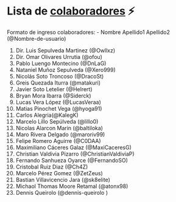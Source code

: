 
# Lista de [colaboradores](https://github.com/ofou/fisica/graphs/contributors) ⚡️  
Formato de ingreso colaboradores: - Nombre Apellido1 Apellido2 (@Nombre-de-usuario)

1. Dir. Luis Sepulveda Martinez (@Owllxz)
2. Dir. Omar Olivares Urrutia (@ofou) 
3. Pablo Luengo Montecino (@DnLaG)
4. Nataniel Muñoz Sepulveda (@Xero999)
5. Nicolás Soto Troncoso (@DracoSt)
6. Greis Quezada Iturra (@matakuri)
7. Javier Soto Letelier (@Helrert)
8. Bryan Mora Ibarra (@Siderck)
9. Lucas Vera López (@LucasVeraa)
10. Matias Pinochet Vega (@hyoga91)
11. Carlos Alegria(@KalegK)
12. Marcelo Lillo Sepúlveda (@lillo0)
13. Nicolas Alarcon Marin (@baltiloka)
14. Maro Rivera Delgado (@maroriv99)
15. Felipe Romero Aguirre (@C0DAA)
16. Maximiliano Cáceres Galaz (@MaxiCaceresG)
17. Christian Valdivia Pizarro (@ChristianValdiviaP)
18. Fernando Sanhueza Oyarce (@FernandoSO)
19. Cristobal Ruiz Diaz (@Ch4Z)
20. Marcelo Pérez Gomez (@ZetZeus)
21. Bastian Villavicencio Jara (@sk8elite)
22. Michaol Thomas Moore Retamal (@atonx98)
23. Dennis Queirolo (@dennis-queirolo )
